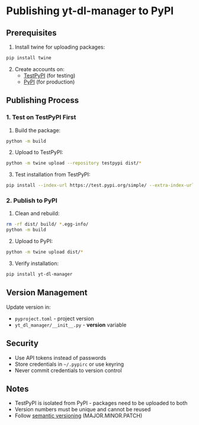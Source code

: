 # Publishing yt-dl-manager to PyPI

## Prerequisites

1. Install twine for uploading packages:
```bash
pip install twine
```

2. Create accounts on:
   - [TestPyPI](https://test.pypi.org/account/register/) (for testing)
   - [PyPI](https://pypi.org/account/register/) (for production)

## Publishing Process

### 1. Test on TestPyPI First

1. Build the package:
```bash
python -m build
```

2. Upload to TestPyPI:
```bash
python -m twine upload --repository testpypi dist/*
```

3. Test installation from TestPyPI:
```bash
pip install --index-url https://test.pypi.org/simple/ --extra-index-url https://pypi.org/simple/ yt-dl-manager
```

### 2. Publish to PyPI

1. Clean and rebuild:
```bash
rm -rf dist/ build/ *.egg-info/
python -m build
```

2. Upload to PyPI:
```bash
python -m twine upload dist/*
```

3. Verify installation:
```bash
pip install yt-dl-manager
```

## Version Management

Update version in:
- `pyproject.toml` - project version
- `yt_dl_manager/__init__.py` - __version__ variable

## Security

- Use API tokens instead of passwords
- Store credentials in `~/.pypirc` or use keyring
- Never commit credentials to version control

## Notes

- TestPyPI is isolated from PyPI - packages need to be uploaded to both
- Version numbers must be unique and cannot be reused
- Follow [semantic versioning](https://semver.org/) (MAJOR.MINOR.PATCH)

